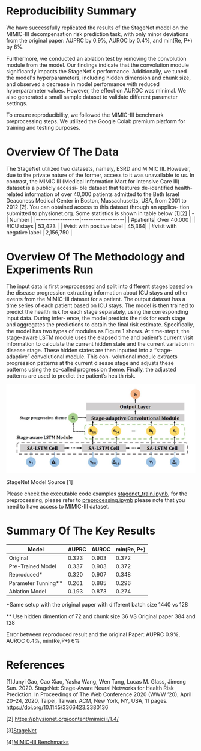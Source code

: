 
# Reproducibility Summary

We have successfully replicated the results of the StageNet model on the MIMIC-III decompensation risk prediction task, with only minor deviations from the original paper: AUPRC by 0.9%, AUROC by 0.4%, and min(Re, P+) by 6%. 

Furthermore, we conducted an ablation test by removing the convolution module from the model. Our findings indicate that the convolution module significantly impacts the StageNet's performance. Additionally, we tuned the model's hyperparameters, including hidden dimension and chunk size, and observed a decrease in model performance with reduced hyperparameter values. However, the effect on AUROC was minimal. We also generated a small sample dataset to validate different parameter settings.

To ensure reproducibility, we followed the MIMIC-III benchmark preprocessing steps. We utilized the Google Colab premium platform for training and testing purposes.


# Overview Of The Data 

The StageNet utilized two datasets, namely, ESRD
and MIMIC III. However, due to the private nature
of the former, access to it was unavailable to us. In
contrast, the MIMIC III (Medical Information Mart
for Intensive Care III) dataset is a publicly accessi-
ble dataset that features de-identified health-related
information of over 40,000 patients admitted to the
Beth Israel Deaconess Medical Center in Boston,
Massachusetts, USA, from 2001 to 2012 [2]. You can
obtained access to this dataset through an applica-
tion submitted to physionet.org. Some statistics is
shown in table below  [1][2]
| -| Number | 
|------------------|------------------|
| #patients| Over 40,000 | 
| #ICU stays  | 53,423 | 
| #visit with positive label  | 45,364|
| #visit with negative label  | 2,156,750  | 


# Overview Of The Methodology and Experiments Run

The input data is first preprocessed and split into
different stages based on the disease progression
extracting information about ICU stays and other
events from the MIMIC-III dataset for a patient.
The output dataset has a time series of each patient
based on ICU stays. The model is then trained
to predict the health risk for each stage separately,
using the corresponding input data. During infer-
ence, the model predicts the risk for each stage and
aggregates the predictions to obtain the final risk
estimate.
Specifically, the model has two types of modules
as Figure 1 shows. At time-step t, the stage-aware
LSTM module uses the elapsed time and patient’s
current visit information to calculate the current
hidden state and the current variation in disease
stage. These hidden states are then inputted into a
“stage-adaptive” convolutional module. This con-
volutional module extracts progression patterns at
the current disease stage and adjusts these patterns
using the so-called progression theme. Finally, the
adjusted patterns are used to predict the patient’s
health risk.

![StageNet Model](https://github.com/hbattat/cs598-dlh-project/blob/main/notebook/StageNet2.JPG)

StageNet Model Source [1]

Please check the executable code examples [stagenet_train.ipynb](https://github.com/hbattat/cs598-dlh-project/blob/main/notebook/stagenet_train.ipynb), for the preprocessing, please refer to [preprocessing.ipynb](https://github.com/hbattat/cs598-dlh-project/blob/main/notebook/preprocessing.ipynb) please note that you need to have access to MIMIC-III dataset.

# Summary Of The Key Results

| Model | AUPRC | AUROC | min(Re, P+)
|------------------|------------------|------------------|------------------|
| Original | 0.323  | 0.903  | 0.372 |
| Pre-Trained Model  | 0.337  | 0.903  | 0.372 |
| Reproduced*  | 0.320  | 0.907  | 0.348 |
| Parameter Tunning**  | 0.261  | 0.885  | 0.296 |
|Ablation Model | 0.193  | 0.873  | 0.274 |


*Same setup with the original paper with different batch size 1440 vs 128

** Use hidden dimention of 72 and chunk size 36 VS Original paper 384 and 128

Error between reproduced result and the original Paper: AUPRC 0.9%, AUROC 0.4%, min(Re,P+) 6%


# References 

[1]Junyi Gao, Cao Xiao, Yasha Wang, Wen Tang, Lucas M. Glass, Jimeng Sun. 2020. 
StageNet: Stage-Aware Neural Networks for Health Risk Prediction. 
In Proceedings of The Web Conference 2020 (WWW ’20), April 20–24, 2020, Taipei, Taiwan. ACM, New York, NY, USA, 11 pages. 
https://doi.org/10.1145/3366423.3380136

[2] https://physionet.org/content/mimiciii/1.4/

[3][StageNet](https://github.com/v1xerunt/StageNet)

[4][MIMIC-III Benchmarks](https://github.com/YerevaNN/mimic3-benchmarks/)


